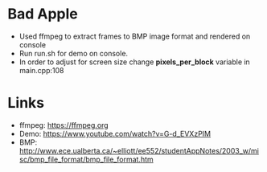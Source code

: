 # Bad Apple
- Used ffmpeg to extract frames to BMP image format and rendered on console
- Run run.sh for demo on console.
- In order to adjust for screen size change **pixels_per_block** variable in main.cpp:108

# Links
- ffmpeg: https://ffmpeg.org
- Demo: https://www.youtube.com/watch?v=G-d_EVXzPIM
- BMP: http://www.ece.ualberta.ca/~elliott/ee552/studentAppNotes/2003_w/misc/bmp_file_format/bmp_file_format.htm
